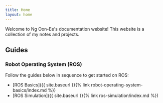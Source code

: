 ```yaml
---
title: Home
layout: home
---
```


Welcome to Ng Oon-Ee's documentation website! This website is a collection of my notes and projects.

## Guides

### Robot Operating System (ROS)

Follow the guides below in sequence to get started on ROS:

- [ROS Basics]({{ site.baseurl }}{% link robot-operating-system-basics/index.md %})
- [ROS Simulation]({{ site.baseurl }}{% link ros-simulation/index.md %})

